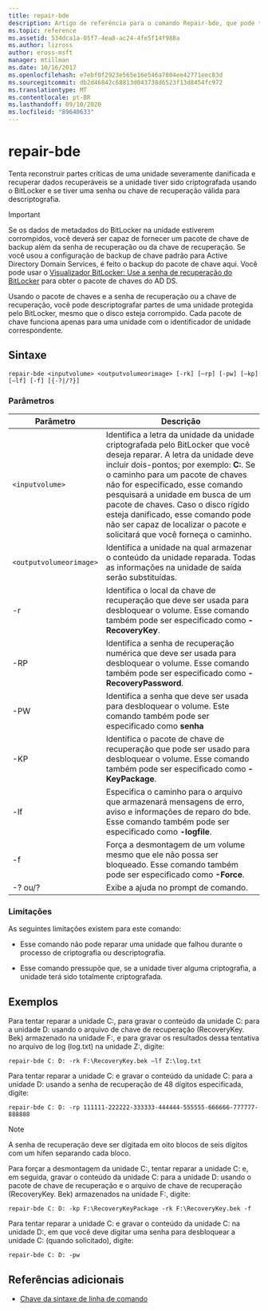 ```yaml
---
title: repair-bde
description: Artigo de referência para o comando Repair-bde, que pode tentar reconstruir partes críticas de uma unidade seriamente danificada e recuperar dados recuperáveis se a unidade tiver sido criptografada usando o BitLocker.
ms.topic: reference
ms.assetid: 534dca1a-05f7-4ea8-ac24-4fe5f14f988a
ms.author: lizross
author: eross-msft
manager: mtillman
ms.date: 10/16/2017
ms.openlocfilehash: e7ebf0f2923e565e16e546a7804ee42771eec83d
ms.sourcegitcommit: db2d46842c68813d043738d6523f13d8454fc972
ms.translationtype: MT
ms.contentlocale: pt-BR
ms.lasthandoff: 09/10/2020
ms.locfileid: "89640633"
---
```

# <a name="repair-bde"></a>repair-bde

Tenta reconstruir partes críticas de uma unidade severamente danificada e recuperar dados recuperáveis se a unidade tiver sido criptografada usando o BitLocker e se tiver uma senha ou chave de recuperação válida para descriptografia.

> [!IMPORTANT]
> Se os dados de metadados do BitLocker na unidade estiverem corrompidos, você deverá ser capaz de fornecer um pacote de chave de backup além da senha de recuperação ou da chave de recuperação. Se você usou a configuração de backup de chave padrão para Active Directory Domain Services, é feito o backup do pacote de chave aqui. Você pode usar o [Visualizador BitLocker: Use a senha de recuperação do BitLocker](https://docs.microsoft.com/windows/security/information-protection/bitlocker/bitlocker-use-bitlocker-recovery-password-viewer) para obter o pacote de chaves do AD DS.
>
> Usando o pacote de chaves e a senha de recuperação ou a chave de recuperação, você pode descriptografar partes de uma unidade protegida pelo BitLocker, mesmo que o disco esteja corrompido. Cada pacote de chave funciona apenas para uma unidade com o identificador de unidade correspondente.

## <a name="syntax"></a>Sintaxe

```
repair-bde <inputvolume> <outputvolumeorimage> [-rk] [–rp] [-pw] [–kp] [–lf] [-f] [{-?|/?}]
```

### <a name="parameters"></a>Parâmetros

| Parâmetro | Descrição |
|--|--|
| `<inputvolume>` | Identifica a letra da unidade da unidade criptografada pelo BitLocker que você deseja reparar. A letra da unidade deve incluir dois-pontos; por exemplo: **C:**. Se o caminho para um pacote de chaves não for especificado, esse comando pesquisará a unidade em busca de um pacote de chaves. Caso o disco rígido esteja danificado, esse comando pode não ser capaz de localizar o pacote e solicitará que você forneça o caminho. |
| `<outputvolumeorimage>` | Identifica a unidade na qual armazenar o conteúdo da unidade reparada. Todas as informações na unidade de saída serão substituídas. |
| -r | Identifica o local da chave de recuperação que deve ser usada para desbloquear o volume. Esse comando também pode ser especificado como **-RecoveryKey**. |
| -RP | Identifica a senha de recuperação numérica que deve ser usada para desbloquear o volume. Esse comando também pode ser especificado como **-RecoveryPassword**. |
| -PW | Identifica a senha que deve ser usada para desbloquear o volume. Este comando também pode ser especificado como **senha** |
| -KP | Identifica o pacote de chave de recuperação que pode ser usado para desbloquear o volume. Esse comando também pode ser especificado como **-KeyPackage**. |
| -lf | Especifica o caminho para o arquivo que armazenará mensagens de erro, aviso e informações de reparo do bde. Esse comando também pode ser especificado como **-logfile**. |
| -f | Força a desmontagem de um volume mesmo que ele não possa ser bloqueado. Esse comando também pode ser especificado como **-Force**. |
| -? ou/? | Exibe a ajuda no prompt de comando. |

### <a name="limitations"></a>Limitações

As seguintes limitações existem para este comando:

- Esse comando não pode reparar uma unidade que falhou durante o processo de criptografia ou descriptografia.

- Esse comando pressupõe que, se a unidade tiver alguma criptografia, a unidade terá sido totalmente criptografada.

## <a name="examples"></a>Exemplos

Para tentar reparar a unidade C:, para gravar o conteúdo da unidade C: para a unidade D: usando o arquivo de chave de recuperação (RecoveryKey. Bek) armazenado na unidade F:, e para gravar os resultados dessa tentativa no arquivo de log (log.txt) na unidade Z:, digite:

```
repair-bde C: D: -rk F:\RecoveryKey.bek –lf Z:\log.txt
```

Para tentar reparar a unidade C: e gravar o conteúdo da unidade C: para a unidade D: usando a senha de recuperação de 48 dígitos especificada, digite:

```
repair-bde C: D: -rp 111111-222222-333333-444444-555555-666666-777777-888888
```

>[!NOTE]
> A senha de recuperação deve ser digitada em oito blocos de seis dígitos com um hífen separando cada bloco.

Para forçar a desmontagem da unidade C:, tentar reparar a unidade C: e, em seguida, gravar o conteúdo da unidade C: para a unidade D: usando o pacote de chave de recuperação e o arquivo de chave de recuperação (RecoveryKey. Bek) armazenados na unidade F:, digite:

```
repair-bde C: D: -kp F:\RecoveryKeyPackage -rk F:\RecoveryKey.bek -f
```

Para tentar reparar a unidade C: e gravar o conteúdo da unidade C: na unidade D:, em que você deve digitar uma senha para desbloquear a unidade C: (quando solicitado), digite:

```
repair-bde C: D: -pw
```

## <a name="additional-references"></a>Referências adicionais

- [Chave da sintaxe de linha de comando](command-line-syntax-key.md)
